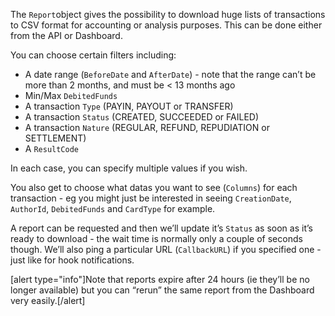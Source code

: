 The `Report`object gives the possibility to download huge lists of transactions to CSV format for accounting or analysis purposes. This can be done either from the API or Dashboard.

You can choose certain filters including:
* A date range (`BeforeDate` and `AfterDate`) - note that the range can’t be more than 2 months, and must be < 13 months ago
* Min/Max `DebitedFunds`
* A transaction `Type` (PAYIN, PAYOUT or TRANSFER)
* A transaction `Status` (CREATED, SUCCEEDED or FAILED)
* A transaction `Nature` (REGULAR, REFUND, REPUDIATION or SETTLEMENT)
* A `ResultCode`

In each case, you can specify multiple values if you wish.

You also get to choose what datas you want to see (`Columns`) for each transaction - eg you might just be interested in seeing `CreationDate`, `AuthorId`, `DebitedFunds` and `CardType` for example.

A report can be requested and then we’ll update it’s `Status` as soon as it’s ready to download - the wait time is normally only a couple of seconds though. We’ll also ping a particular URL (`CallbackURL`) if you specified one - just like for hook notifications.

[alert type="info"]Note that reports expire after 24 hours (ie they’ll be no longer available) but you can “rerun” the same report from the Dashboard very easily.[/alert]